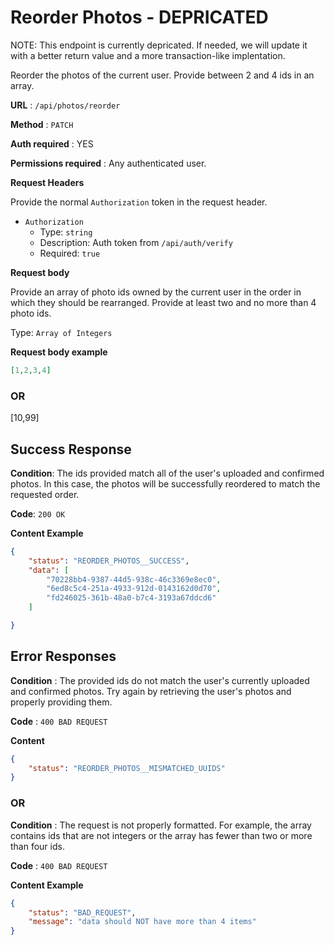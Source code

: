 # Reorder Photos - DEPRICATED

NOTE: This endpoint is currently depricated. If needed, we will update it with a better return value and a more transaction-like implentation.

Reorder the photos of the current user. Provide between 2 and 4 ids in an array.

**URL** : `/api/photos/reorder`

**Method** : `PATCH`

**Auth required** : YES

**Permissions required** : Any authenticated user.

**Request Headers**

Provide the normal `Authorization` token in the request header.

* `Authorization`
  * Type: `string`
  * Description: Auth token from `/api/auth/verify`
  * Required: `true`

**Request body**

Provide an array of photo ids owned by the current user in the order in which they should be rearranged. Provide at least two and no more than 4 photo ids.

Type: `Array of Integers`

**Request body example**

```json
[1,2,3,4]
```

### OR

[10,99]

## Success Response

**Condition**: The ids provided match all of the user's uploaded and confirmed photos. In this case, the photos will be successfully reordered to match the requested order.

**Code**: `200 OK`

**Content Example**

```json
{
    "status": "REORDER_PHOTOS__SUCCESS",
    "data": [
        "70228bb4-9387-44d5-938c-46c3369e8ec0",
        "6ed8c5c4-251a-4933-912d-0143162d0d70",
        "fd246025-361b-48a0-b7c4-3193a67ddcd6"
    ]

}
```

## Error Responses

**Condition** : The provided ids do not match the user's currently uploaded and confirmed photos. Try again by retrieving the user's photos and properly providing them.

**Code** : `400 BAD REQUEST`

**Content**

```json
{
    "status": "REORDER_PHOTOS__MISMATCHED_UUIDS"
}
```

### OR

**Condition** : The request is not properly formatted. For example, the array contains ids that are not integers or the array has fewer than two or more than four ids.

**Code** : `400 BAD REQUEST`

**Content Example**

```json
{
    "status": "BAD_REQUEST",
    "message": "data should NOT have more than 4 items"
}
```
